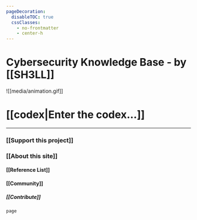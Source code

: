 ```yaml
---
pageDecoration:
  disableTOC: true
  cssClasses:
    - no-frontmatter
    - center-h
---
```

# Cybersecurity Knowledge Base - by [[SH3LL]]
![[media/animation.gif]]
# [[codex|Enter the codex...]]
---
### [[Support this project]]
### [[About this site]]
#### [[Reference List]]
#### [[Community]] 
##### [[Contribute]]
```query
page
```
